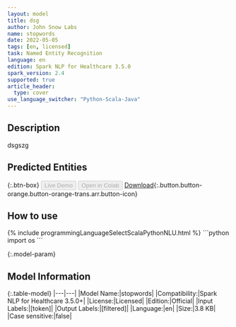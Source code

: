 ```yaml
---
layout: model
title: dsg
author: John Snow Labs
name: stopwords
date: 2022-05-05
tags: [en, licensed]
task: Named Entity Recognition
language: en
edition: Spark NLP for Healthcare 3.5.0
spark_version: 2.4
supported: true
article_header:
  type: cover
use_language_switcher: "Python-Scala-Java"
---
```


## Description

dsgszg

## Predicted Entities



{:.btn-box}
<button class="button button-orange" disabled>Live Demo</button>
<button class="button button-orange" disabled>Open in Colab</button>
[Download](https://s3.amazonaws.com/undefined/clinical/models/stopwords_en_3.5.0_2.4_1651770670110.zip){:.button.button-orange.button-orange-trans.arr.button-icon}

## How to use



<div class="tabs-box" markdown="1">
{% include programmingLanguageSelectScalaPythonNLU.html %}
```python
import os
```

</div>

{:.model-param}
## Model Information

{:.table-model}
|---|---|
|Model Name:|stopwords|
|Compatibility:|Spark NLP for Healthcare 3.5.0+|
|License:|Licensed|
|Edition:|Official|
|Input Labels:|[token]|
|Output Labels:|[filtered]|
|Language:|en|
|Size:|3.8 KB|
|Case sensitive:|false|